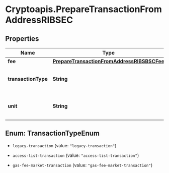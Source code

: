 # Cryptoapis.PrepareTransactionFromAddressRIBSEC

## Properties

Name | Type | Description | Notes
------------ | ------------- | ------------- | -------------
**fee** | [**PrepareTransactionFromAddressRIBSBSCFee**](PrepareTransactionFromAddressRIBSBSCFee.md) |  | 
**transactionType** | **String** | Representation of the transaction type | 
**unit** | **String** | Represents the unit of the amount transacted. | 



## Enum: TransactionTypeEnum


* `legacy-transaction` (value: `"legacy-transaction"`)

* `access-list-transaction` (value: `"access-list-transaction"`)

* `gas-fee-market-transaction` (value: `"gas-fee-market-transaction"`)




